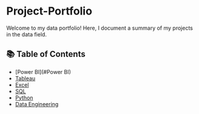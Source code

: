 # Project-Portfolio

Welcome to my data portfolio! Here, I document a summary of my projects in the data field. 

## 📚 Table of Contents

- [Power BI](#Power BI)
- [Tableau](#tableau)
- [Excel](#Excel)
- [SQL](#sql)
- [Python](#python)
- [Data Engineering](#data-engineering)

<!---
your comment goes here
and here
## 📂 **Projects**
Check my portfolio projects that showcase my Power BI, Tableau, SQL and Data Analysis Skills. 

# Power BI

| Project Link | Project Description | Project Link |
|---|---|---|
| 🦄 [Maven Unicorn Challenge](https://github.com/katiehuangx/Maven-Unicorn-Challenge) | Cleansed and transformed data on privately-owned companies (start-ups) valued at over $1 billion using Python. Visualised key insights using Tableau, including the timeline of valuations, the top 10 countries and investors with the highest valuations, the most successful unicorns, and the average time it takes to reach a $1 billion valuation. | [Link](https://public.tableau.com/app/profile/katie.huang/viz/UnicornCompanies_16502745371460/Unicorns?publish=yes) |
| 🦠 [Covid-19 and the Impact on Malaysia Stock Market](https://github.com/katiehuangx/Covid-19-and-Impact-on-Malaysia-stock-market) | A project close to 🏡 home. Inspired by Alex Freberg's [Data Exploration Project](https://www.youtube.com/watch?v=qfyynHBFOsM&list=PLUaB-1hjhk8H48Pj32z4GZgGWyylqv85f&index=1), I analysed global and local Covid-19 cases & the impact on Malaysia stock market from Jan 2020 to Jul 2021 using SQL and Tableau. | [Link](https://public.tableau.com/app/profile/katie.huang/viz/Covid-19anditsimpactonKLSEIndexPriceinMalaysia/Dashboard1) |

***

# Tableau

| Project Link | Project Description | Project Link |
|---|---|---|
| 🦄 [Maven Unicorn Challenge](https://github.com/katiehuangx/Maven-Unicorn-Challenge) | Cleansed and transformed data on privately-owned companies (start-ups) valued at over $1 billion using Python. Visualised key insights using Tableau, including the timeline of valuations, the top 10 countries and investors with the highest valuations, the most successful unicorns, and the average time it takes to reach a $1 billion valuation. | [Link](https://public.tableau.com/app/profile/katie.huang/viz/UnicornCompanies_16502745371460/Unicorns?publish=yes) |
| 🦠 [Covid-19 and the Impact on Malaysia Stock Market](https://github.com/katiehuangx/Covid-19-and-Impact-on-Malaysia-stock-market) | A project close to 🏡 home. Inspired by Alex Freberg's [Data Exploration Project](https://www.youtube.com/watch?v=qfyynHBFOsM&list=PLUaB-1hjhk8H48Pj32z4GZgGWyylqv85f&index=1), I analysed global and local Covid-19 cases & the impact on Malaysia stock market from Jan 2020 to Jul 2021 using SQL and Tableau. | [Link](https://public.tableau.com/app/profile/katie.huang/viz/Covid-19anditsimpactonKLSEIndexPriceinMalaysia/Dashboard1) |

***
# SQL

| Project Link | Area of Analysis | Project Description | 
|---|---|---|
| 🛍 [Maven Fuzzy Factory - Ongoing](https://github.com/katiehuangx/Udemy-Advanced-MySQL) | Marketing, product and campaign analysis | I analyse and optimise marketing channels, measure and test website conversion performance and use data to understand impact of new product and campaign launches for an online retailer. | 
| 🍜[Danny's Diner](https://github.com/katiehuangx/8-Week-SQL-Challenge/tree/main/Case%20Study%20%231%20-%20Danny's%20Diner) | Customer analysis | I gather and analyze customer data to determine their visiting patterns, spending habits, and favorite menu items.  | 
| 🍕[Pizza Runner](https://github.com/katiehuangx/8-Week-SQL-Challenge/tree/main/Case%20Study%20%232%20-%20Pizza%20Runner) | Data cleaning, transformation, and analysis | I analyze pizza orders, runner and customer experience, and ingredient optimization.  |  
| 🥑 [Foodie-Fi](https://github.com/katiehuangx/8-Week-SQL-Challenge/blob/main/Case%20Study%20%233%20-%20Foodie-Fi) | Data analysis | I use subscription-style digital data to analyze customer journey, payments, and business performance.  |  
| 🏦 [Data Bank](https://github.com/katiehuangx/8-Week-SQL-Challenge/blob/main/Case%20Study%20%234%20-%20Data%20Bank) | Data analysis | Using the Data Bank data, I calculate metrics and growth, and analyze data for future planning and development through linking customers' cloud data storage limits to their account balances.  |  
| 🌽 [Data Mart](https://github.com/katiehuangx/8-Week-SQL-Challenge/blob/main/Case%20Study%20%235%20-%20Data%20Mart) | Data cleaning and analysis | In this project, I measure the effect of changes in June 2020 on Data Mart's sales performance, identifying the most affected platform, region, segment, and customer types, and finding ways to minimize future sustainability updates' impact on sales.  |  
| 🎣 [Clique Bait](https://github.com/katiehuangx/8-Week-SQL-Challenge/tree/main/Case%20Study%20%236%20-%20Clique%20Bait) | Digital, product funnel and campaign analysis | To support the founder and CEO Danny's vision, I analyze the dataset for the Clique Bait online store, and develop creative solutions for calculating funnel fallout rates.  |  
| 🍒 [Fresh Segments](https://github.com/katiehuangx/8-Week-SQL-Challenge/tree/main/Case%20Study%20%238:%20Fresh%20Segments) | Interest analysis | I analyse customer behavior and interests to help clients understand their customers.  |  
| 👩🏻‍⚕️ [Health Analytics Case Study](https://github.com/katiehuangx/Serious-SQL-Apprenticeship/blob/main/Health%20Analytics%20Mini%20Case%20Study.md) | Health analysis | I answer business questions related to patients data, such as average and median measurements per user, types of measurements for active users, and median blood pressure values for users. |  
| 🦠 [Covid-19 and the Impact on Malaysia Stock Market](https://github.com/katiehuangx/Covid-19-and-Impact-on-Malaysia-stock-market) | Data cleaning and analysis | A project close to 🏡 home. Inspired by Alex Freberg's [Data Exploration Project](https://www.youtube.com/watch?v=qfyynHBFOsM&list=PLUaB-1hjhk8H48Pj32z4GZgGWyylqv85f&index=1), I analysed global and local Covid-19 cases & the impact on Malaysia stock market from Jan 2020 to Jul 2021 using SQL and Tableau. |  

***
# Python

| Project Link | Area | Project Description | Libraries |    
|---|---|---|---|
| 👩🏻‍💻 [CS50P - Ongoing](https://github.com/katiehuangx/CS50P/blob/main/README.md) | Programming | This repo contains the solution to the problem sets in [Harvardx CS50P Introduction to Programming with Python](https://www.edx.org/course/cs50s-introduction-to-programming-with-python). | - | 
| 📺 [TMDb Movie Analysis](https://github.com/katiehuangx/Udacity-Data-Analyst-Nanodegree/blob/main/Project%202%20-%20TMDB%20Movie%20Analysis.ipynb) |   Data Wrangling & EDA | I analysed more than 10,000 TMDb movies and getting the answers to - Which actor(s) is associated with higher revenue and profit, Does a higher budget constitute to a higher profit, and Which director produced the highest grossing movie? | pandas, matplotlib |   
| ⛽️ [Fuel Economy](https://github.com/katiehuangx/Udacity-Data-Analyst-Nanodegree/blob/main/Case%20Study%202%20-%20Fuel%20Economy.ipynb) | Data Wrangling & EDA | Analysis on vehicles’ fuel economy in 2008 and 2018 to understand usage of alternative sources of fuel, changes in greenhouse gas and smog ratings over the decade, and vehicle features associated with better fuel economy. |  pandas, matplotlib |   
| 🍷 [Wine Quality](https://github.com/katiehuangx/Udacity-Data-Analyst-Nanodegree/blob/main/Case%20Study%201%20-%20Analysing%20Wine%20Quality.ipynb) | Data Wrangling & EDA | A study on red and white wine samples and understanding whether certain types of wine and their qualities (alcohol level, sugar content and acidity level) are associated with higher wine quality. | pandas, matplotlib |   
| 🌤 [Explore Weather Trends](https://github.com/katiehuangx/Udacity-Data-Analyst-Nanodegree/blob/main/Project%201%20-%20Explore%20Weather%20Trends.ipynb) | Time-series analysis | In this time-series analysis, I use moving average method to analyze local and global temperature data and compare the temperature trends where I live to overall global temperature trends. | pandas, matplotlib |
| 🛍 [Super Store Analysis](https://github.com/katiehuangx/Super-Store-Analysis/blob/main/Super_Store_Analysis.ipynb) | EDA | Analysis of sales data to find out highest revenue and profit product categories and top customer segments. | pandas, matplotlib, seaborn |
| 🏃🏻‍♀️ [Bellabeat Fitness Tracking Analysis](https://github.com/katiehuangx/Google-Data-Analytics-Capstone/blob/main/bellabeat-data-analysis.ipynb) | EDA | Discovered insights into whether users are using the FitBit app for tracking health habits, their frequency of usage across the week and whether there is correlation between the hours logged, number of steps taken and calories burnt. | pandas, matplotlib, seaborn |

***

# Data Engineering

| Project Link | Completion Date | Tools | Project Description | 
|---|---|---|---|
| 🚗 [Uber Taxi](https://github.com/katiehuangx/data-engineering/tree/main/Uber%20Project) | May 2023 | Python, GCP Storage, Compute Engine, Mage, BigQuery, Looker Studio | Developed a data pipeline utilizing ETL to process NYC Trip Record data by extracting raw data from a website, modelling it using Python on Jupyter Notebook, orchestrating the pipeline on Mage, and creating a dashboard using Looker Studio. |
| 🐶 [Dog Adoption](https://github.com/katiehuangx/data-engineering/tree/main/Dog%20Adoption) | Mar 2023 |Python, PostgreSQL | Created and built a data model from scratch and deploy into database. |

***







***

-->
